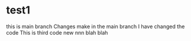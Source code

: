 # test1
this is main branch
Changes make in the main branch
I have changed the code
This is third code
new
nnn
blah blah
